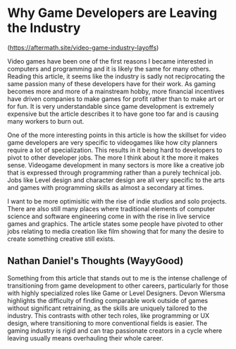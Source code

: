 # Why Game Developers are Leaving the Industry

(https://aftermath.site/video-game-industry-layoffs)

Video games have been one of the first reasons I became interested in computers and programming and it is likely the same for many others. Reading this article, it seems like the industry is sadly not reciprocating the same passion many of these developers have for their work. As gaming becomes more and more of a mainstream hobby, more financial incentives have driven companies to make games for profit rather than to make art or for fun. It is very understandable since game development is extremely expensive but the article describes it to have gone too far and is causing many workers to burn out.

One of the more interesting points in this article is how the skillset for video game developers are very specific to videogames like how city planners require a lot of specialization. This results in it being hard to developers to pivot to other developer jobs. The more I think about it the more it makes sense. Videogame development in many sectors is more like a creative job that is expressed through programming rather than a purely technical job. Jobs like Level design and character design are all very specific to the arts and games with programming skills as almost a secondary at times. 

I want to be more optimisitic with the rise of indie studios and solo projects. There are also still many places where traditional elements of computer science and software engineering come in with the rise in live service games and graphics. The article states some people have pivoted to other jobs relating to media creation like film showing that for many the desire to create something creative still exists. 

## Nathan Daniel's Thoughts (WayyGood)

Something from this article that stands out to me is the intense challenge of transitioning from game development to other careers, particularly for those with highly specialized roles like Game or Level Designers. Devon Wiersma highlights the difficulty of finding comparable work outside of games without significant retraining, as the skills are uniquely tailored to the industry. This contrasts with other tech roles, like programming or UX design, where transitioning to more conventional fields is easier. The gaming industry is rigid and can trap passionate creators in a cycle where leaving usually means overhauling their whole career.
